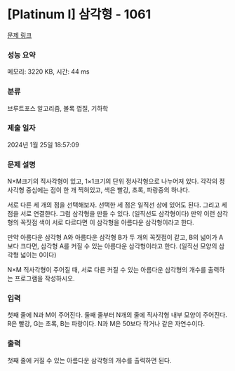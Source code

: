 # [Platinum I] 삼각형 - 1061 

[문제 링크](https://www.acmicpc.net/problem/1061) 

### 성능 요약

메모리: 3220 KB, 시간: 44 ms

### 분류

브루트포스 알고리즘, 볼록 껍질, 기하학

### 제출 일자

2024년 1월 25일 18:57:09

### 문제 설명

<p>N×M크기의 직사각형이 있고, 1×1크기의 단위 정사각형으로 나누어져 있다. 각각의 정사각형 중심에는 점이 한 개 찍혀있고, 색은 빨강, 초록, 파랑중의 하나다.</p>

<p>서로 다른 세 개의 점을 선택해보자. 선택한 세 점은 일직선 상에 있어도 된다. 그리고 세 점을 서로 연결한다. 그럼 삼각형을 만들 수 있다. (일직선도 삼각형이다) 만약 이런 삼각형의 꼭짓점 색이 서로 다르다면 이 삼각형을 아름다운 삼각형이라고 한다.</p>

<p>만약 아름다운 삼각형 A와 아름다운 삼각형 B가 두 개의 꼭짓점이 같고, B의 넓이가 A보다 크다면, 삼각형 A를 커질 수 있는 아름다운 삼각형이라고 한다. (일직선 모양의 삼각형 넓이는 0이다)</p>

<p>N×M 직사각형이 주어질 때, 서로 다른 커질 수 있는 아름다운 삼각형의 개수를 출력하는 프로그램을 작성하시오.</p>

### 입력 

 <p>첫째 줄에 N과 M이 주어진다. 둘째 줄부터 N개의 줄에 직사각형 내부 모양이 주어진다. R은 빨강, G는 초록, B는 파랑이다. N과 M은 50보다 작거나 같은 자연수이다.</p>

### 출력 

 <p>첫째 줄에 커질 수 있는 아름다운 삼각형의 개수를 출력하면 된다.</p>

